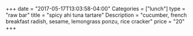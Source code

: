 +++
date = "2017-05-17T13:03:58-04:00"
Categories = ["lunch"]
type = "raw bar"
title = "spicy ahi tuna tartare"
Description = "cucumber, french breakfast radish, sesame, lemongrass ponzu, rice cracker"
price = "20"
+++

